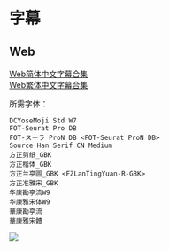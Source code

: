 # 字幕

## Web

[Web简体中文字幕合集](https://github.com/Nekomoekissaten-SUB/Nekomoekissaten-Storage/raw/master/Kyototeramachi-holmes/Kyototeramachi-holmes_Web_CHS.7z)  
[Web繁体中文字幕合集](https://github.com/Nekomoekissaten-SUB/Nekomoekissaten-Storage/raw/master/Kyototeramachi-holmes/Kyototeramachi-holmes_Web_CHT.7z)

所需字体：
```
DCYoseMoji Std W7
FOT-Seurat Pro DB
FOT-スーラ ProN DB <FOT-Seurat ProN DB>
Source Han Serif CN Medium
方正剪纸_GBK
方正楷体_GBK
方正兰亭圆_GBK <FZLanTingYuan-R-GBK>
方正准雅宋_GBK
华康勘亭流W9
华康雅宋体W9
華康勘亭流
華康雅宋體
```

![](https://nekomoe.pages.dev/images/2018-07/Kyototeramachi-holmes.jpg)